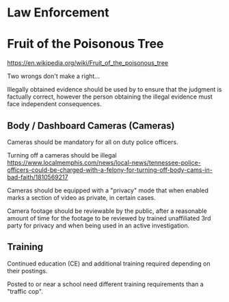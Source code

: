 # Law Enforcement

# Fruit of the Poisonous Tree
https://en.wikipedia.org/wiki/Fruit_of_the_poisonous_tree

Two wrongs don't make a right...

Illegally obtained evidence should be used by to ensure that the judgment is factually correct, however the person obtaining the illegal evidence must face independent consequences.

## Body / Dashboard Cameras (Cameras)
Cameras should be mandatory for all on duty police officers.

Turning off a cameras should be illegal
https://www.localmemphis.com/news/local-news/tennessee-police-officers-could-be-charged-with-a-felony-for-turning-off-body-cams-in-bad-faith/1810569217

Cameras should be equipped with a "privacy" mode that when enabled marks a section of video as private, in certain cases.

Camera footage should be reviewable by the public, after a reasonable amount of time for the footage to be reviewed by trained unaffiliated 3rd party for privacy and when being used in an active investigation.

## Training

Continued education (CE) and additional training required depending on their postings.

Posted to or near a school need different training requirements than a "traffic cop".
